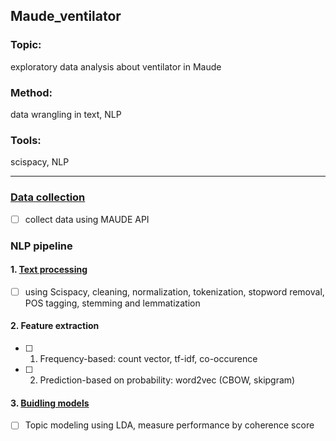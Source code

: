 ## Maude_ventilator

### Topic: 
   exploratory data analysis about ventilator in Maude
### Method: 
   data wrangling in text, NLP
### Tools: 
   scispacy, NLP
   
<hr />

### [Data collection](https://github.com/ThanhNguyen93/maude_ventilator/tree/master/1_data_collection)
- [ ] collect data using MAUDE API

### NLP pipeline
#### 1. [Text processing](https://github.com/ThanhNguyen93/maude_ventilator/tree/master/2_text_processing)
- [ ] using Scispacy, cleaning, normalization, tokenization, stopword removal, POS tagging, stemming and lemmatization

#### 2. Feature extraction
- [ ] 1. Frequency-based: count vector, tf-idf, co-occurence
- [ ] 2. Prediction-based on probability: word2vec (CBOW, skipgram)
  
#### 3. [Buidling models](https://github.com/ThanhNguyen93/maude_ventilator/tree/master/3_building_model)
- [ ] Topic modeling using LDA, measure performance by coherence score
